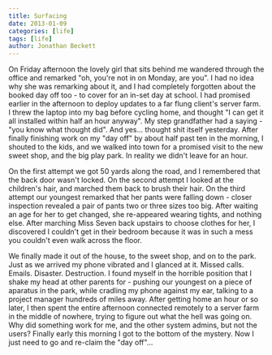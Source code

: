 ```yaml
---
title: Surfacing
date: 2013-01-09
categories: [life]
tags: [life]
author: Jonathan Beckett
---
```


On Friday afternoon the lovely girl that sits behind me wandered through the office and remarked "oh, you're not in on Monday, are you". I had no idea why she was remarking about it, and I had completely forgotten about the booked day off too - to cover for an in-set day at school. I had promised earlier in the afternoon to deploy updates to a far flung client's server farm. I threw the laptop into my bag before cycling home, and thought "I can get it all installed within half an hour anyway". My step grandfather had a saying - "you know what thought did". And yes... thought shit itself yesterday. After finally finishing work on my "day off" by about half past ten in the morning, I shouted to the kids, and we walked into town for a promised visit to the new sweet shop, and the big play park. In reality we didn't leave for an hour.

On the first attempt we got 50 yards along the road, and I remembered that the back door wasn't locked. On the second attempt I looked at the children's hair, and marched them back to brush their hair. On the third attempt our youngest remarked that her pants were falling down - closer inspection revealed a pair of pants two or three sizes too big. After waiting an age for her to get changed, she re-appeared wearing tights, and nothing else. After marching Miss Seven back upstairs to choose clothes for her, I discovered I couldn't get in their bedroom because it was in such a mess you couldn't even walk across the floor.

We finally made it out of the house, to the sweet shop, and on to the park. Just as we arrived my phone vibrated and I glanced at it. Missed calls. Emails. Disaster. Destruction. I found myself in the horrible position that I shake my head at other parents for - pushing our youngest on a piece of aparatus in the park, while cradling my phone against my ear, talking to a project manager hundreds of miles away. After getting home an hour or so later, I then spent the entire afternoon connected remotely to a server farm in the middle of nowhere, trying to figure out what the hell was going on. Why did something work for me, and the other system admins, but not the users? Finally early this morning I got to the bottom of the mystery. Now I just need to go and re-claim the "day off"...